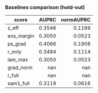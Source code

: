 ### Baselines comparison (hold-out)

| score | AUPRC | normAUPRC |
|---|---:|---:|
| z_eff | 0.3546 | 0.1199 |
| eos_margin | 0.3050 | 0.0523 |
| ps_grad | 0.4066 | 0.1908 |
| r_only | 0.3484 | 0.1114 |
| lam_max | 0.3050 | 0.0523 |
| grad_norm | nan | nan |
| r_full | nan | nan |
| sam1_full | 0.3119 | 0.0616 |